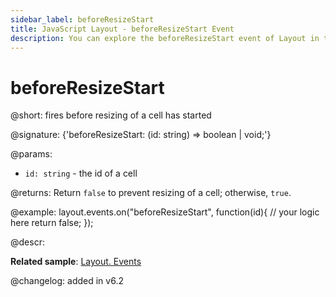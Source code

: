 ```yaml
---
sidebar_label: beforeResizeStart
title: JavaScript Layout - beforeResizeStart Event 
description: You can explore the beforeResizeStart event of Layout in the documentation of the DHTMLX JavaScript UI library. Browse developer guides and API reference, try out code examples and live demos, and download a free 30-day evaluation version of DHTMLX Suite.
---
```


# beforeResizeStart

@short: fires before resizing of a cell has started

@signature: {'beforeResizeStart: (id: string) => boolean | void;'}

@params:
- `id: string` - the id of a cell

@returns:
Return `false` to prevent resizing of a cell; otherwise, `true`.

@example:
layout.events.on("beforeResizeStart", function(id){
    // your logic here
    return false;
});

@descr:

**Related sample**: [Layout. Events](https://snippet.dhtmlx.com/fyxw0map)

@changelog:
added in v6.2
